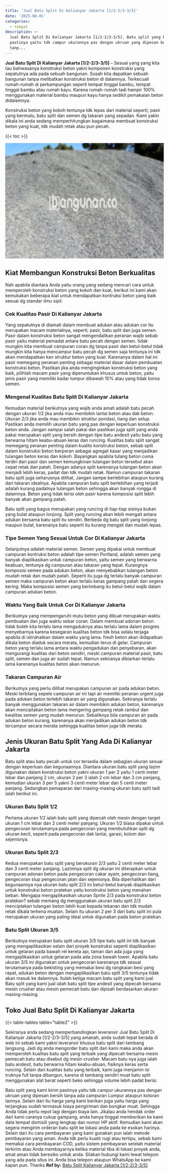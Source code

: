 ```yaml
---
title: 'Jual Batu Split Di Kalianyar Jakarta [1/2-2/3-3/5]'
date: '2025-08-01'
categories:
  - tempat
description: >-
  Jual Batu Split Di Kalianyar Jakarta [1/2-2/3-3/5]. Batu split yang kami kirim
  pastinya yaitu tdk campur ukurannya pas dengan ukruan yang dipesan bersih
  tanp...
---
```


**Jual Batu Split Di Kalianyar Jakarta \[1/2-2/3-3/5\]** – Sesuai yang yang kita tau bahwasanya konstruksi beton yakni komponen konstruksi yang sepatutnya ada pada sebuah bangunan. Susah kita dapatkan sebuah bangunan tanpa melibatkan konstruksi beton di dalamnya. Terkecuali rumah-rumah di perkampungan seperti tempat tinggal bambu, tempat tinggal bambu atau rumah kayu. Karena rumah-rumah tadi hampir 100% menggunakan material bambu maupun kayu hanya sedikit pemakaian beton didalamnya.

Konstruksi beton yang kokoh tentunya tdk lepas dari material seperti; pasir yang bermutu, batu split dan semen dg takaran yang sepadan. Kami yakin dikala ini anda sedang memperhitungkan bagaimana membuat konstruksi beton yang kuat, tdk mudah retak atau pun pecah.

{{< toc >}}

![Jual Batu Split Di Kalianyar Jakarta [1/2-2/3-3/5]](/images/jual-batu-split-14.png)

## Kiat Membangun Konstruksi Beton Berkualitas

Nah apabila diantara Anda yaitu orang yang sedang mencari cara untuk memperoleh konstruksi beton yang kokoh dan kuat, berikut ini kami akan kemukakan beberapa kiat untuk mendapatkan kontruksi beton yang baik sesuai dg standar ilmu sipil.

### Cek Kualitas Pasir Di Kalianyar Jakarta

Yang sepatutnya di diamati dalam membuat adukan atau adukan cor itu merupakan macam materialnya, seperti; pasir, batu split dan juga semen. Pasir dalam konstruksi beton sangat mengendalikan peranan wajib sebab pasir yaitu material pemadat antara batu pecah dengan semen. tidak mungkin kita membuat campuran coran dg tanpa pasir dan betul-betul tidak mungkin kita hanya mencampur batu pecah dg semen saja tentunya ini tdk akan mendapatkan kan struktur beton yang kuat. Karenanya dalam hal ini pasir memegang peranan penting sebagai material dasar dalam pembuatan konstruksi beton. Pastikan jika anda menginginkan konstruksi beton yang baik, pilihlah macam pasir yang diperuntukan khusus untuk beton, yaitu jenis pasir yang memiliki kadar lumpur dibawah 10% atau yang tidak boros semen.

### Mengenal Kualitas Batu Split Di Kalianyar Jakarta

Kemudian material berikutnya yang wajib anda amati adalah batu pecah dengan ukuran 1/2 jika anda mau membikin lantai beton atau dak beton. Ukuran 2/3 jika anda mau membikin struktur pondasi, tiang dan selup. Pastikan anda memilih ukuran batu yang pas dengan keperluan konstruksi beton anda. Jangan sampai salah pakai dan pastikan juga split yang anda pakai merupakan split yang bersih dengan tipe batu andesit yaitu batu yang berwarna hitam keabu-abuan keras dan runcing. Kualitas batu split sangat memegang peranan penting dalam kualits konstruksi beton, sebab split dalam konstruksi beton berperan sebagai agregat kasar yang menjadikan tulangan beton keras dan kokoh. Bayangkan apabila tulang beton cuma terdiri dari pasir dan semen kemungkinan tulangan beton tersebut akan cepat retak dan patah. Dengan adanya split karenanya tulangan beton akan menjadi lebih keras, padat dan tdk mudah retak. Namun campuran takaran batu split juga seharusnya dilihat, Jangan sampe berlebihan ataupun kurang dari takaran idealnya. Apabila campuran batu split berlebihan yang terjadi adalah kurang padatnya tulangan beton sehingga akan banyak rongga di dalamnya. Beton yang tidak terisi oleh pasir karena komposisi split lebih banyak akan gampang patah.

Batu split yang bagus merupakan yang runcing di tiap-tiap sisinya bukan yang bulat ataupun lonjong. Split yang runcing akan lebih mengait antara adukan bersama batu split itu sendiri. Berbeda dg batu split yang lonjong maupun bulat, karenanya batu seperti itu kurang mengait dan mudah lepas.

### Tipe Semen Yang Sesuai Untuk Cor Di Kalianyar Jakarta

Selanjutnya adalah material semen. Semen yang dipakai untuk membuat campuran kontruksi beton adalah tipe semen Portland, adalah semen yang banyak diaplikasikan untuk campuran beton, yaitu semen yang berwarna keabuan, tentunya dg campuran atau takaran yang tepat. Kurangnya komposisi semen pada adukan beton, akan menyebabkan tulangan beton mudah retak dan mudah patah. Seperti itu juga dg terlalu banyak campuran semen maka campuran beton akan terlalu keras gampang patah dan segera kering. Maka komposisi semen yang berimbang itu betul-betul wajib dalam campuran adukan beton.

### Waktu Yang Baik Untuk Cor Di Kalianyar Jakarta

Berikutnya yang mempengaruhi mutu beton yang dibuat merupakan waktu pembuatan dan juga waktu sebar coran. Dalam membuat adonan beton tidak boleh kita terlalu lama mengaduknya atau terlalu lama dalam progres menyebarnya karena kesegaran kualitas beton tdk bisa selalu terjaga apabila di istirahatkan dalam waktu yang lama. fresh beton akan didapatkan dikala beton diaduk secara merata, kemudian terus di gelar. Campuran beton yang terlalu lama antara waktu pengadukan dan penyebaran, akan mengurangi kualitas dari beton sendiri, meski campuran material pasir, batu split, semen dan juga air sudah tepat. Namun sekiranya dibiarkan terlalu lama karenanya kualitas beton akan menurun.

### Takaran Campuran Air

Berikutnya yang perlu dilihat merupakan campuran air pada adukan beton. Meski terbilang sepele campuran air ini tapi air memiliki peranan urgent juga pada adukan beton terlebih takaran air yang digunakan. Sekiranya terlalu banyak menggunakan takaran air dalam membikin adukan beton, karenanya akan menciptakan beton lama mengering gampang retak rambut dan kwalitas semen yang mudah menurun. Sebaliknya bila campuran air pada adukan beton kurang, karenanya akan menjadikan adukan beton tdk tercampur secara merata sehingga kualitas beton juga tdk merata.

## Jenis Ukuran Batu Split Yang Ada Di Kalianyar Jakarta

Batu split atau batu pecah untuk cor tersedia dalam sebagian ukuran sesuai dengan keperluan dan kegunaannya. Diantara ukuran batu split yang lazim digunakan dalam konstruksi beton yakni ukuran 1 per 2 yaitu 1 centi meter lebar dan panjang 2 cm, ukuran 2 per 3 ialah 2 cm lebar dan 3 cm panjang, kemudian ukuran 3 per 5 yakni 3 centi meter lebar dan 5 centi meter panjang. Sedangkan pemaparan dari masing-masing ukuran batu split tadi ialah berikut ini.

### Ukuran Batu Split 1/2

Pertama ukuran 1/2 ialah batu split yang dipecah oleh mesin dengan target ukuran 1 cm lebar dan 2 centi meter panjang. Ukuran 1/2 biasa dipakai untuk pengecoran terutamanya pada pengecoran yang membutuhkan split dg ukuran kecil, seperti pada pengecoran dak lantai, garasi, kolom dan sejenisnya.

### Ukuran Batu Split 2/3

Kedua merupakan batu split yang berukuran 2/3 yaitu 2 centi meter lebar dan 3 centi meter panjang. Lazimnya split dg ukuran ini diterapkan untuk campuran adonan beton pada pengecoran cakar ayam, pengecoran tiang, pengecoran slup pengecoran jalan dan sejenisnya. Bila diperhatikan dari kegunaannya nya ukuran batu split 2/3 ini betul-betul banyak diaplikasikan untuk konstruksi beton pratekan yaitu konstruksi beton yang menahan beban. Mengapa mengaplikasikan ukuran Sprite 2/3 pada konstruksi beton pratekan? sebab memang dg menggunakan ukuran batu split 2/3 menciptakan tulangan beton lebih kuat kepada tekanan dan tdk mudah retak dikala terkena muatan. Selain itu ukuran 2 per 3 dari batu split ini pula merupakan ukuran yang paling ideal untuk digunakan pada beton pratekan.

### Batu Split Ukuran 3/5

Berikutnya merupakan batu split ukuran 3/5 tipe batu split ini tdk banyak yang mengaplikasikan selain dari proyek konstruksi seperti diaplikasikan untuk gelaran pada bawah rel kereta api, taman dan ada juga yang mengaplikasikan untuk gelaran pada ada zona bawah tower. Apabila batu ukuran 3/5 ini digunakan untuk pengecoran karenanya tdk sesuai terutamanya pada bekisting yang memakai besi dg rangkaian besi yang rapat, adukan beton dengan mengaplikasikan batu split 3/5 tentunya tidak akan masuk ke dalamnya. Itulah ketiga macam batu split yang kami jual. Batu split yang kami jual ialah batu split tipe andesit yang dipecah bersama mesin crusher atau mesin pemecah batu dan dipisah berdasarkan ukuran masing-masing.

## Toko Jual Batu Split Di Kalianyar Jakarta

{{< table-tables table="table2" >}}

Sekiranya anda sedang memperbandingkan leveransir Jual Batu Split Di Kalianyar Jakarta \[1/2-2/3-3/5\] yang amanah, anda sudah tepat berada di web ini sebab kami yakni leveransir khusus batu split dari tambang langsung. Jadi dg anda mengorder batu split dari kami maka anda akan memperoleh kualitas batu split yang terbaik yang dipecah bersama mesin pemecah batu atau disebut dg mesin crusher. Macam batu nya juga ialah batu andesit, batu berwarna hitam keabu-abuan, fisiknya keras serta runcing. Selain dari kualitas batu yang terbaik, kami juga menjamin isi truknya full tanpa dibangun, karena di tambang sendiri muat batu split menggunakan alat berat seperti beko sehingga volume lebih padat berisi.

Batu split yang kami kirim pastinya yaitu tdk campur ukurannya pas dengan ukruan yang dipesan bersih tanpa ada campuran Lumpur ataupun kotoran lainnya. Selain dari itu harga yang kami berikan juga yaitu harga yang terjangkau sudah termasuk biaya pengiriman dan bongkar muat. Sehingga Anda tidak perlu repot lagi dengan biaya lain. Jikalau anda hendak order dari kami caranya cukup gampang, anda hanya tinggal memberikan ke kami data tempat domisili yang lengkap dan nomor HP aktif. Kemudian kami akan segera mengirim orderan batu split ke lokasi anda pada ke esokan harinya. Selain dari itu cara pembayaran yang kami gunakan pun ialah metode pembayaran yang aman. Anda tdk perlu kuatir rugi atau tertipu, sebab kami memakai cara pembayaran COD, yaitu sistem pembayaran setelah material terkirim atau Anda membayarnya ketika material tiba di lokasi proyek anda, amat aman tidak beresiko untuk anda. Silakan hubungi kami lewat telepon yang ada pada situs ini. Anda bisa telepon ataupun WhatsApp ke kami kapan pun. Thanks
**Ref by:** [Batu Split Kalianyar Jakarta [1/2-2/3-3/5]](https://id.wikipedia.org/wiki/Batu)
